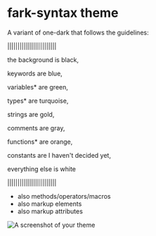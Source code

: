 # fark-syntax theme

A variant of one-dark that follows the guidelines:


||||||||||||||||||||||||

the background is black,

keywords   are blue,

variables* are green,

types*     are turquoise,

strings    are gold,

comments   are gray,

functions* are orange,

constants  are I haven't decided yet,

everything else is white

||||||||||||||||||||||||

* also methods/operators/macros
* also markup elements
* also markup attributes

![A screenshot of your theme](https://f.cloud.github.com/assets/69169/2289498/4c3cb0ec-a009-11e3-8dbd-077ee11741e5.gif)
